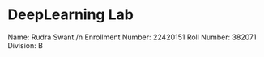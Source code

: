# DeepLearning Lab
Name: Rudra Swant /n
Enrollment Number: 22420151
Roll Number: 382071
Division: B
